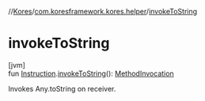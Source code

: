 //[Kores](../../index.md)/[com.koresframework.kores.helper](index.md)/[invokeToString](invoke-to-string.md)

# invokeToString

[jvm]\
fun [Instruction](../com.koresframework.kores/-instruction/index.md).[invokeToString](invoke-to-string.md)(): [MethodInvocation](../com.koresframework.kores.base/-method-invocation/index.md)

Invokes Any.toString on receiver.
